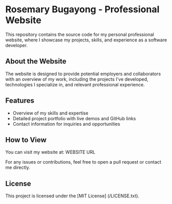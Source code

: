 # Rosemary Bugayong - Professional Website

This repository contains the source code for my personal professional website, where I showcase my projects, skills, and experience as a software developer.

## About the Website

The website is designed to provide potential employers and collaborators with an overview of my work, including the projects I've developed, technologies I specialize in, and relevant professional experience.

## Features

- Overview of my skills and expertise
- Detailed project portfolio with live demos and GitHub links
- Contact information for inquiries and opportunities

## How to View

You can visit my website at: WEBSITE URL

For any issues or contributions, feel free to open a pull request or contact me directly.

## License

This project is licensed under the [MIT License] (/LICENSE.txt).
